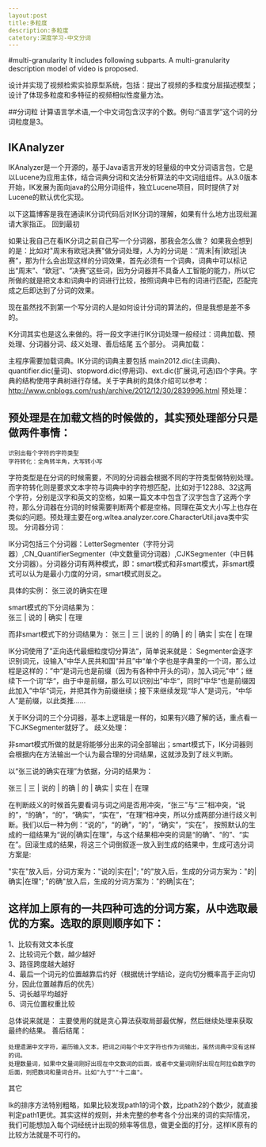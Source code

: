 ```yaml
---
layout:post
title:多粒度
description:多粒度
catetory:深度学习-中文分词
---
```


#multi-granularity
It includes following subparts. A multi-granularity description model of video is proposed.

设计并实现了视频检索实验原型系统，包括：提出了视频的多粒度分层描述模型；设计了体现多粒度和多特征的视频相似性度量方法。

##分词粒
计算语言学术语,一个中文词包含汉字的个数。例句:“语言学”这个词的分词粒度是3。


## IKAnalyzer
IKAnalyzer是一个开源的，基于Java语言开发的轻量级的中文分词语言包，它是以Lucene为应用主体，结合词典分词和文法分析算法的中文词组组件。从3.0版本开始，IK发展为面向java的公用分词组件，独立Lucene项目，同时提供了对Lucene的默认优化实现。

以下这篇博客是我在通读IK分词代码后对IK分词的理解，如果有什么地方出现纰漏请大家指正。
回到最初

如果让我自己在看IK分词之前自己写一个分词器，那我会怎么做？ 如果我会想到的是：比如对"周末有欧冠决赛"做分词处理，人为的分词是：“周末|有|欧冠|决赛”，那为什么会出现这样的分词效果，首先必须有一个词典，词典中可以标记出“周末”、“欧冠”、“决赛”这些词，因为分词器并不具备人工智能的能力，所以它所做的就是把文本和词典中的词进行比较，按照词典中已有的词进行匹配，匹配完成之后即达到了分词的效果。

现在虽然找不到第一个写分词的人是如何设计分词的算法的，但是我想是差不多的。

K分词其实也是这么来做的。将一段文字进行IK分词处理一般经过：词典加载、预处理、分词器分词、歧义处理、善后结尾 五个部分。
词典加载：

主程序需要加载词典。IK分词的词典主要包括 main2012.dic(主词典)、quantifier.dic(量词)、stopword.dic(停用词)、ext.dic(扩展词,可选)四个字典。字典的结构使用字典树进行存储。关于字典树的具体介绍可以参考： http://www.cnblogs.com/rush/archive/2012/12/30/2839996.html
预处理：

## 预处理是在加载文档的时候做的，其实预处理部分只是做两件事情：

    识别出每个字符的字符类型
    字符转化：全角转半角，大写转小写

字符类型是在分词的时候需要，不同的分词器会根据不同的字符类型做特别处理。而字符转化则是要求文本字符与词典中的字符想匹配，比如对于12288、32这两个字符，分别是汉字和英文的空格，如果一篇文本中包含了汉字包含了这两个字符，那么分词器在分词的时候需要判断两个都是空格。同理在英文大小写上也存在类似的问题。预处理主要在org.wltea.analyzer.core.CharacterUtil.java类中实现。
分词器分词：

IK分词包括三个分词器：LetterSegmenter（字符分词器）,CN_QuantifierSegmenter（中文数量词分词器）,CJKSegmenter（中日韩文分词器）。分词器分词有两种模式，即：smart模式和非smart模式，非smart模式可以认为是最小力度的分词，smart模式则反之。

具体的实例：
     张三说的确实在理

smart模式的下分词结果为：  
     张三 | 说的 | 确实 | 在理

而非smart模式下的分词结果为：
     张三 | 三 | 说的 | 的确 | 的 | 确实 | 实在 | 在理

IK分词使用了”正向迭代最细粒度切分算法“，简单说来就是： Segmenter会逐字识别词元，设输入”中华人民共和国“并且”中“单个字也是字典里的一个词，那么过程是这样的：”中“是词元也是前缀（因为有各种中开头的词），加入词元”中“；继续下一个词”华“，由于中是前缀，那么可以识别出”中华“，同时”中华“也是前缀因此加入”中华“词元，并把其作为前缀继续；接下来继续发现“华人”是词元，“中华人”是前缀，以此类推……

关于IK分词的三个分词器，基本上逻辑是一样的，如果有兴趣了解的话，重点看一下CJKSegmenter就好了。
歧义处理：

非smart模式所做的就是将能够分出来的词全部输出；smart模式下，IK分词器则会根据内在方法输出一个认为最合理的分词结果，这就涉及到了歧义判断。

以“张三说的确实在理”为依据，分词的结果为：

张三 | 三 | 说的 | 的确 | 的 | 确实 | 实在 | 在理 

在判断歧义的时候首先要看词与词之间是否用冲突，“张三”与“三”相冲突，“说的”，“的确”，“的”，“确实”，“实在”，“在理”相冲突，所以分成两部分进行歧义判断。我们以后一种为例：“说的”，“的确”，“的”，“确实”，“实在”， 按照默认的生成的一组结果为“说的|确实|在理”，与这个结果相冲突的词是“的确”、“的”、“实在”。回滚生成的结果，将这三个词倒叙逐一放入到生成的结果中，生成可选分词方案是:

"实在"放入后，分词方案为："说的|实在|";
"的"放入后，生成的分词方案为："的|确实|在理";
"的确"放入后，生成的分词方案为："的确|实在";

## 这样加上原有的一共四种可选的分词方案，从中选取最优的方案。选取的原则顺序如下：

1、比较有效文本长度  
2、比较词元个数，越少越好  
3、路径跨度越大越好  
4、最后一个词元的位置越靠后约好（根据统计学结论，逆向切分概率高于正向切分，因此位置越靠后的优先）  
5、词长越平均越好  
6、词元位置权重比较  

总体说来就是： 主要使用的就是贪心算法获取局部最优解，然后继续处理来获取最终的结果。
善后结尾：

    处理遗漏中文字符，遍历输入文本，把词之间每个中文字符也作为词输出，虽然词典中没有这样的词。
    处理数量词，如果中文量词刚好出现在中文数词的后面，或者中文量词刚好出现在阿拉伯数字的后面，则把数词和量词合并。比如"九寸""十二亩"。

其它

Ik的排序方法特别粗略，如果比较发现path1的词个数，比path2的个数少，就直接判定path1更优。其实这样的规则，并未完整的参考各个分出来的词的实际情况，我们可能想加入每个词经统计出现的频率等信息，做更全面的打分，这样IK原有的比较方法就是不可行的。
